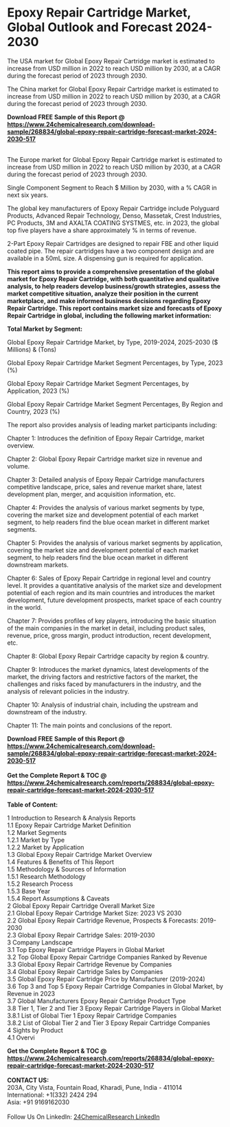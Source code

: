 <h1>Epoxy Repair Cartridge Market, Global Outlook and Forecast 2024-2030</h1><p>The USA market for Global Epoxy Repair Cartridge market is estimated to increase from USD million in 2022 to reach USD million by 2030, at a CAGR during the forecast period of 2023 through 2030.</p><p>
</p><p>The China market for Global Epoxy Repair Cartridge market is estimated to increase from USD million in 2022 to reach USD million by 2030, at a CAGR during the forecast period of 2023 through 2030.</p><div><b>Download FREE Sample of this Report @ 
            <a href="https://www.24chemicalresearch.com/download-sample/268834/global-epoxy-repair-cartridge-forecast-market-2024-2030-517">
            https://www.24chemicalresearch.com/download-sample/268834/global-epoxy-repair-cartridge-forecast-market-2024-2030-517</a></b></div><br><p>
</p><p>The Europe market for Global Epoxy Repair Cartridge market is estimated to increase from USD million in 2022 to reach USD million by 2030, at a CAGR during the forecast period of 2023 through 2030.</p><p>
Single Component Segment to Reach $ Million by 2030, with a % CAGR in next six years.</p><p>
The global key manufacturers of Epoxy Repair Cartridge include Polyguard Products, Advanced Repair Technology, Denso, Massetak, Crest Industries, PC Products, 3M and AXALTA COATING SYSTMES, etc. in 2023, the global top five players have a share approximately % in terms of revenue.</p><p>
2-Part Epoxy Repair Cartridges are designed to repair FBE and other liquid coated pipe. The repair cartridges have a two component design and are available in a 50mL size. A dispensing gun is required for application.</p><p>
<strong>This report aims to provide a comprehensive presentation of the global market for Epoxy Repair Cartridge, with both quantitative and qualitative analysis, to help readers develop business/growth strategies, assess the market competitive situation, analyze their position in the current marketplace, and make informed business decisions regarding Epoxy Repair Cartridge. This report contains market size and forecasts of Epoxy Repair Cartridge in global, including the following market information:</strong></p><p>
</p><p>
<strong>Total Market by Segment:</strong></p><p>
Global Epoxy Repair Cartridge Market, by Type, 2019-2024, 2025-2030 ($ Millions) &amp; (Tons)</p><p>
Global Epoxy Repair Cartridge Market Segment Percentages, by Type, 2023 (%)</p><p>
</p><p>
Global Epoxy Repair Cartridge Market Segment Percentages, by Application, 2023 (%)</p><p>
</p><p>
Global Epoxy Repair Cartridge Market Segment Percentages, By Region and Country, 2023 (%)</p><p>
</p><p>
The report also provides analysis of leading market participants including:</p><p>
</p><p>
</p><p>
Chapter 1: Introduces the definition of Epoxy Repair Cartridge, market overview.</p><p>
Chapter 2: Global Epoxy Repair Cartridge market size in revenue and volume.</p><p>
Chapter 3: Detailed analysis of Epoxy Repair Cartridge manufacturers competitive landscape, price, sales and revenue market share, latest development plan, merger, and acquisition information, etc.</p><p>
Chapter 4: Provides the analysis of various market segments by type, covering the market size and development potential of each market segment, to help readers find the blue ocean market in different market segments.</p><p>
Chapter 5: Provides the analysis of various market segments by application, covering the market size and development potential of each market segment, to help readers find the blue ocean market in different downstream markets.</p><p>
Chapter 6: Sales of Epoxy Repair Cartridge in regional level and country level. It provides a quantitative analysis of the market size and development potential of each region and its main countries and introduces the market development, future development prospects, market space of each country in the world.</p><p>
Chapter 7: Provides profiles of key players, introducing the basic situation of the main companies in the market in detail, including product sales, revenue, price, gross margin, product introduction, recent development, etc.</p><p>
Chapter 8: Global Epoxy Repair Cartridge capacity by region &amp; country.</p><p>
Chapter 9: Introduces the market dynamics, latest developments of the market, the driving factors and restrictive factors of the market, the challenges and risks faced by manufacturers in the industry, and the analysis of relevant policies in the industry.</p><p>
Chapter 10: Analysis of industrial chain, including the upstream and downstream of the industry.</p><p>
Chapter 11: The main points and conclusions of the report.</p><div><b>Download FREE Sample of this Report @ 
            <a href="https://www.24chemicalresearch.com/download-sample/268834/global-epoxy-repair-cartridge-forecast-market-2024-2030-517">
            https://www.24chemicalresearch.com/download-sample/268834/global-epoxy-repair-cartridge-forecast-market-2024-2030-517</a></b></div><br><div><b>Get the Complete Report & TOC @ 
            <a href="https://www.24chemicalresearch.com/reports/268834/global-epoxy-repair-cartridge-forecast-market-2024-2030-517">
            https://www.24chemicalresearch.com/reports/268834/global-epoxy-repair-cartridge-forecast-market-2024-2030-517</a></b></div><br>
            <b>Table of Content:</b><p>1 Introduction to Research & Analysis Reports<br />
    1.1 Epoxy Repair Cartridge Market Definition<br />
    1.2 Market Segments<br />
        1.2.1 Market by Type<br />
        1.2.2 Market by Application<br />
    1.3 Global Epoxy Repair Cartridge Market Overview<br />
    1.4 Features & Benefits of This Report<br />
    1.5 Methodology & Sources of Information<br />
        1.5.1 Research Methodology<br />
        1.5.2 Research Process<br />
        1.5.3 Base Year<br />
        1.5.4 Report Assumptions & Caveats<br />
2 Global Epoxy Repair Cartridge Overall Market Size<br />
    2.1 Global Epoxy Repair Cartridge Market Size: 2023 VS 2030<br />
    2.2 Global Epoxy Repair Cartridge Revenue, Prospects & Forecasts: 2019-2030<br />
    2.3 Global Epoxy Repair Cartridge Sales: 2019-2030<br />
3 Company Landscape<br />
    3.1 Top Epoxy Repair Cartridge Players in Global Market<br />
    3.2 Top Global Epoxy Repair Cartridge Companies Ranked by Revenue<br />
    3.3 Global Epoxy Repair Cartridge Revenue by Companies<br />
    3.4 Global Epoxy Repair Cartridge Sales by Companies<br />
    3.5 Global Epoxy Repair Cartridge Price by Manufacturer (2019-2024)<br />
    3.6 Top 3 and Top 5 Epoxy Repair Cartridge Companies in Global Market, by Revenue in 2023<br />
    3.7 Global Manufacturers Epoxy Repair Cartridge Product Type<br />
    3.8 Tier 1, Tier 2 and Tier 3 Epoxy Repair Cartridge Players in Global Market<br />
        3.8.1 List of Global Tier 1 Epoxy Repair Cartridge Companies<br />
        3.8.2 List of Global Tier 2 and Tier 3 Epoxy Repair Cartridge Companies<br />
4 Sights by Product<br />
    4.1 Overvi</p><div><b>Get the Complete Report & TOC @ 
            <a href="https://www.24chemicalresearch.com/reports/268834/global-epoxy-repair-cartridge-forecast-market-2024-2030-517">
            https://www.24chemicalresearch.com/reports/268834/global-epoxy-repair-cartridge-forecast-market-2024-2030-517</a></b></div><br><b>CONTACT US:</b><br>
            203A, City Vista, Fountain Road, Kharadi, Pune, India - 411014<br>
            International: +1(332) 2424 294<br>
            Asia: +91 9169162030 <br><br>
            Follow Us On LinkedIn: <a href="https://www.linkedin.com/company/24chemicalresearch/">24ChemicalResearch LinkedIn</a>